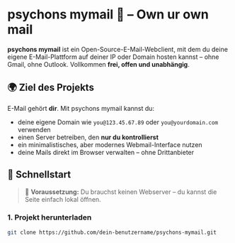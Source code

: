 # psychons mymail 💌 – Own ur own mail

**psychons mymail** ist ein Open-Source-E-Mail-Webclient, mit dem du deine eigene E-Mail-Plattform auf deiner IP oder Domain hosten kannst – ohne Gmail, ohne Outlook. Vollkommen **frei, offen und unabhängig**.

## 🌍 Ziel des Projekts

E-Mail gehört **dir**. Mit psychons mymail kannst du:
- deine eigene Domain wie `you@123.45.67.89` oder `you@yourdomain.com` verwenden
- einen Server betreiben, den **nur du kontrollierst**
- ein minimalistisches, aber modernes Webmail-Interface nutzen
- deine Mails direkt im Browser verwalten – ohne Drittanbieter

## 🚀 Schnellstart

> 🧠 **Voraussetzung:** Du brauchst keinen Webserver – du kannst die Seite einfach lokal öffnen.

### 1. Projekt herunterladen

```bash
git clone https://github.com/dein-benutzername/psychons-mymail.git
